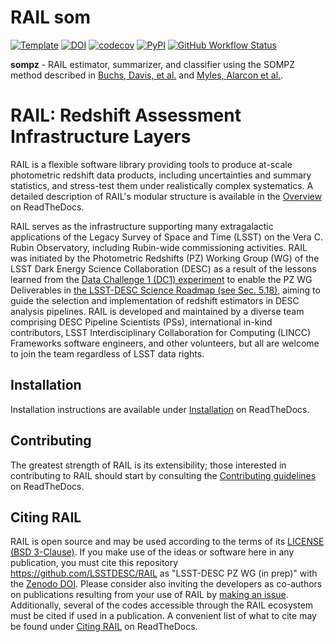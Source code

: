 # RAIL som

[![Template](https://img.shields.io/badge/Template-LINCC%20Frameworks%20Python%20Project%20Template-brightgreen)](https://lincc-ppt.readthedocs.io/en/latest/)
[![DOI](https://zenodo.org/badge/223043497.svg)](https://zenodo.org/badge/latestdoi/223043497)
[![codecov](https://codecov.io/gh/LSSTDESC/rail_som/branch/main/graph/badge.svg)](https://codecov.io/gh/LSSTDESC/rail_som)
[![PyPI](https://img.shields.io/pypi/v/pz-rail-som?color=blue&logo=pypi&logoColor=white)](https://pypi.org/project/pz-rail-som/)
[![GitHub Workflow Status](https://img.shields.io/github/actions/workflow/status/LSSTDESC/rail_som/smoke-test.yml)](https://github.com/LSSTDESC/rail_som/actions/workflows/smoke-test.yml)

**sompz** - RAIL estimator, summarizer, and classifier using the SOMPZ method described in [Buchs, Davis, et al.](https://arxiv.org/pdf/1901.05005.pdf) and [Myles, Alarcon et al.](https://arxiv.org/pdf/2012.08566.pdf). 

# RAIL: Redshift Assessment Infrastructure Layers

RAIL is a flexible software library providing tools to produce at-scale
photometric redshift data products, including uncertainties and summary
statistics, and stress-test them under realistically complex systematics.
A detailed description of RAIL's modular structure is available in the 
[Overview](https://lsstdescrail.readthedocs.io/en/latest/source/overview.html) 
on ReadTheDocs.

RAIL serves as the infrastructure supporting many extragalactic applications 
of the Legacy Survey of Space and Time (LSST) on the Vera C. Rubin Observatory,
including Rubin-wide commissioning activities. RAIL was initiated by the
Photometric Redshifts (PZ) Working Group (WG) of the LSST Dark Energy Science 
Collaboration (DESC) as a result of the lessons learned from the 
[Data Challenge 1 (DC1) experiment](https://academic.oup.com/mnras/article/499/2/1587/5905416) 
to enable the PZ WG Deliverables in 
[the LSST-DESC Science Roadmap (see Sec. 5.18)](https://lsstdesc.org/assets/pdf/docs/DESC_SRM_latest.pdf), 
aiming to guide the selection and implementation of redshift estimators in DESC
analysis pipelines. RAIL is developed and maintained by a diverse team
comprising DESC Pipeline Scientists (PSs), international in-kind contributors,
LSST Interdisciplinary Collaboration for Computing (LINCC) Frameworks software
engineers, and other volunteers, but all are welcome to join the team
regardless of LSST data rights. 

## Installation

Installation instructions are available under 
[Installation](https://lsstdescrail.readthedocs.io/en/latest/source/installation.html)
on ReadTheDocs.

## Contributing

The greatest strength of RAIL is its extensibility; those interested in
contributing to RAIL should start by consulting the 
[Contributing guidelines](https://lsstdescrail.readthedocs.io/en/latest/source/contributing.html)
on ReadTheDocs.

## Citing RAIL

RAIL is open source and may be used according to the terms of its 
[LICENSE](https://github.com/LSSTDESC/RAIL/blob/main/LICENSE) 
[(BSD 3-Clause)](https://opensource.org/licenses/BSD-3-Clause).
If you make use of the ideas or software here in any publication, you must cite
this repository <https://github.com/LSSTDESC/RAIL> as "LSST-DESC PZ WG (in prep)" 
with the [Zenodo DOI](https://doi.org/10.5281/zenodo.7017551).
Please consider also inviting the developers as co-authors on publications
resulting from your use of RAIL by 
[making an issue](https://github.com/LSSTDESC/RAIL/issues/new/choose).
Additionally, several of the codes accessible through the RAIL ecosystem must 
be cited if used in a publication. A convenient list of what to cite may be found under 
[Citing RAIL](https://lsstdescrail.readthedocs.io/en/latest/source/citing.html) on ReadTheDocs.
